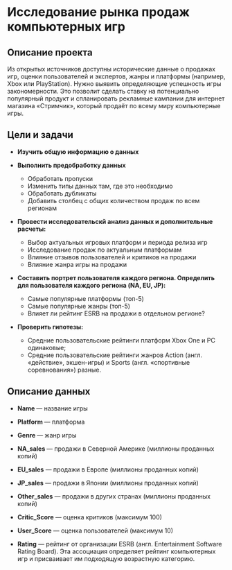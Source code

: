 # Исследование рынка продаж компьютерных игр
## Описание проекта
Из открытых источников доступны исторические данные о продажах игр, оценки пользователей и экспертов, жанры и платформы (например, Xbox или PlayStation). Нужно выявить определяющие успешность игры закономерности. Это позволит сделать ставку на потенциально популярный продукт и спланировать рекламные кампании для интернет магазина «Стримчик», который продаёт по всему миру компьютерные игры.
## Цели и задачи
<div>

* <b>Изучить общую информацию о данных</b>

* <b>Выполнить предобработку данных</b>
    * Обработать пропуски
    * Изменить типы данных там, где это необходимо
    * Обработать дубликаты
    * Добавить столбец с общих количеством продаж по всем регионам

* <b>Провести исследовательскй анализ данных и дополнительные расчеты:</b>
    * Выбор актуальных игровых платформ и периода релиза игр 
    * Исследование продаж по актуальным платформам
    * Влияние отзывов пользователей и критиков на продажи
    * Влияние жанра игры на продажи

* <b>Составить портрет пользователя каждого региона. Определить для пользователя каждого региона (NA, EU, JP):</b>
    * Самые популярные платформы (топ-5)
    * Самые популярные жанры (топ-5)
    * Влияет ли рейтинг ESRB на продажи в отдельном регионе?
    
* <b>Проверить гипотезы:</b>    
    * Средние пользовательские рейтинги платформ Xbox One и PC одинаковые;
    * Средние пользовательские рейтинги жанров Action (англ. «действие», экшен-игры) и Sports (англ. «спортивные соревнования») разные.
</div>

## Описание данных

<div>


* <b>Name </b> — название игры

* <b>Platform </b> — платформа

* <b>Genre </b> — жанр игры

* <b>NA_sales </b> — продажи в Северной Америке (миллионы проданных копий)

* <b>EU_sales</b> — продажи в Европе (миллионы проданных копий)

* <b>JP_sales</b> — продажи в Японии (миллионы проданных копий)
    
* <b>Other_sales</b> — продажи в других странах (миллионы проданных копий)
    
* <b>Critic_Score</b> — оценка критиков (максимум 100)
    
* <b>User_Score</b> — оценка пользователей (максимум 10)
    
* <b>Rating</b> — рейтинг от организации ESRB (англ. Entertainment Software Rating Board). Эта ассоциация определяет рейтинг компьютерных игр и присваивает им подходящую возрастную категорию.
    

</div>
